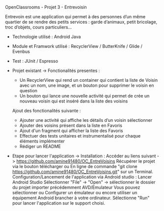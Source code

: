 OpenClassrooms - Projet 3 - Entrevoisin

Entrevoin est une application qui permet à des personnes d’un même quartier de se rendre des petits services : garde d’animaux, petit bricolage, troc d’objets, cours particuliers...

- Technologie utilisé :
    Android
    Java

- Module et Framwork utilisé :
    RecyclerView / ButterKnife / Glide / Evenbus
- Test :
    JUnit / Espresso

- Projet existant  ->
  Fonctionalités presentes :
    - Un RecyclerView qui rend un container qui contient la liste de Voisin avec un nom, une image, et un bouton pour supprimer le voisin en question
    - Un bouton qui lance une nouvelle activité qui permet de crée un nouveau voisin qui est inséré dans la liste des voisins

  Ajout des fonctionalités suivante :
    - Ajouter une activité qui affiche les détails d’un voisin sélectionner
    - Ajouter des voisins présent dans la liste en Favoris
    - Ajout d'un fragment qui afficher la liste des Favoris
    - Effectuer des tests unitaires et instrumentalisé pour chaque éléments implémenter
    - Rédiger un README

- Etape pour lancer l'application ->
    Installation :
        Accéder au liens suivant -> https://github.com/amine91480/OC_EntreVoisins
            Récupérer le projet via le bouton télécharger ou
            En ligne de commande "git clone https://github.com/amine91480/OC_EntreVoisins.git" sur un Terminal.
    Configuration/Lancement de l'application via Android studio :
        Lancer Android Studio
            Sélectionner "File" -> "Open" -> sélectionner le dossier du projet importer précédemment
        AVD/Emulateur
            Vous pouvez sélectionner ou Configurer un émulateur ou encore utiliser un équipement Android brancher à votre ordinateur.
            Sélectionne "Run" pour lancer l'application sur le support choisi.